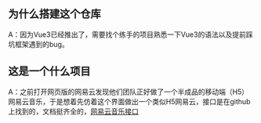 ## 为什么搭建这个仓库

  A：因为Vue3已经推出了，需要找个练手的项目熟悉一下Vue3的语法以及提前踩坑框架遇到的bug。

## 这是一个什么项目

  A：之前打开网页版的网易云发现他们团队正好做了一个半成品的移动端（H5）网易云音乐，于是想着先仿着这个界面做出一个类似H5网易云，接口是在github上找到的，文档挺齐全的，[网易云音乐接口](https://github.com/daiwanxing/NeteaseCloudMusicApi)